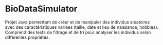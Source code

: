 # BioDataSimulator
Projet Java permettant de créer et de manipuler des individus aléatoires avec des caractéristiques variées (taille, date et lieu de naissance, hobbies). Comprend des tests de filtrage et de tri pour analyser les individus selon différentes propriétés.
